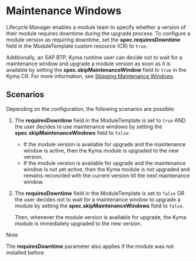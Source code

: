 # Maintenance Windows

Lifecycle Manager enables a module team to specify whether a version of their module requires downtime during the upgrade process. To configure a module version as requiring downtime, set the **spec.requiresDowntime** field in the ModuleTemplate custom resource (CR) to `true`.

Additionally, an SAP BTP, Kyma runtime user can decide not to wait for a maintenance window and upgrade a module version as soon as it is available by setting the **spec.skipMaintenanceWindow** field to `true` in the Kyma CR. For more information, see [Skipping Maintenance Windows](../../user/[03-maintenance-windows.md).

## Scenarios

Depending on the configuration, the following scenarios are possible:

1. The **requiresDowntime** field in the ModuleTemplate is set to `true` AND the user decides to use maintenance windows by setting the **spec.skipMaintenanceWindows** field to `false`:

   - If the module version is available for upgrade and the maintenance window is active, then the Kyma module is upgraded to the new version.
   - If the module version is available for upgrade and the maintenance window is not yet active, then the Kyma module is not upgraded and remains reconciled with the current version till the next maintenance window.

2. The **requiresDowntime** field in the ModuleTemplate is set to `false` OR the user decides not to wait for a maintenance window to upgrade a module by setting the **spec.skipMaintenanceWindows** field to `false`.

   Then, whenever the module version is available for upgrade, the Kyma module is immediately upgraded to the new version.

> [!Note]
> The **requiresDowntime**  parameter also applies if the module was not installed before.

